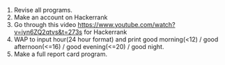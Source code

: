 1. Revise all programs.
2. Make an account on Hackerrank
3. Go through this video  https://www.youtube.com/watch?v=iyn6ZQ2qtvs&t=273s for Hackerrank
4. WAP to input hour(24 hour format) and print good morning(<12) / good afternoon(<=16) / good evening(<=20) / good night.
5.  Make a full report card program.